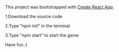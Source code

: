 This project was bootstrapped with [Create React App](https://github.com/facebook/create-react-app).

1.Download the source code

2.Type "npm init" in the terminal

3.Type "npm start" to start the game
  
Have fun.:)
